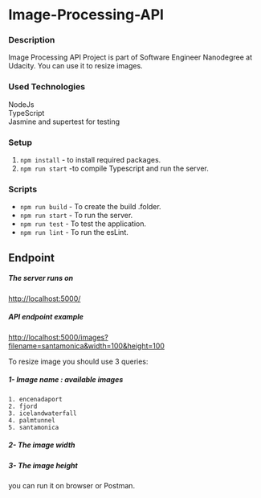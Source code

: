 # Image-Processing-API

### Description

Image Processing API Project is part of Software Engineer Nanodegree at Udacity. You can use it to resize images.

### Used Technologies

NodeJs  
TypeScript  
Jasmine and supertest for testing

### Setup

1. `npm install` - to install required packages.
2. `npm run start` -to compile Typescript and run the server.

### Scripts

- `npm run build` - To create the build .folder.
- `npm run start` - To run the server.
- `npm run test` - To test the application.
- `npm run lint` - To run the esLint.

## Endpoint

##### The server runs on

<http://localhost:5000/>

##### API endpoint example

<http://localhost:5000/images?filename=santamonica&width=100&height=100>

To resize image you should use 3 queries:

##### 1- Image name : available images

    1. encenadaport
    2. fjord
    3. icelandwaterfall
    4. palmtunnel
    5. santamonica

##### 2- The image width

##### 3- The image height

you can run it on browser or Postman.
